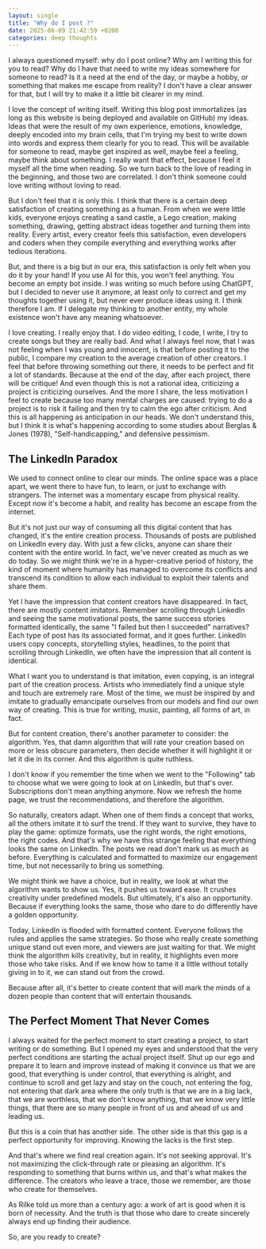 ```yaml
---
layout: single
title: "Why do I post ?"
date: 2025-06-09 21:42:59 +0200
categories: deep thoughts
---
```


I always questioned myself: why do I post online? Why am I writing this for you to read? Why do I have that need to write my ideas somewhere for someone to read? Is it a need at the end of the day, or maybe a hobby, or something that makes me escape from reality? I don't have a clear answer for that, but I will try to make it a little bit clearer in my mind.

I love the concept of writing itself. Writing this blog post immortalizes (as long as this website is being deployed and available on GitHub) my ideas. Ideas that were the result of my own experience, emotions, knowledge, deeply encoded into my brain cells, that I'm trying my best to write down into words and express them clearly for you to read. This will be available for someone to read, maybe get inspired as well, maybe feel a feeling, maybe think about something. I really want that effect, because I feel it myself all the time when reading. So we turn back to the love of reading in the beginning, and those two are correlated. I don't think someone could love writing without loving to read.

But I don't feel that it is only this. I think that there is a certain deep satisfaction of creating something as a human. From when we were little kids, everyone enjoys creating a sand castle, a Lego creation, making something, drawing, getting abstract ideas together and turning them into reality. Every artist, every creator feels this satisfaction, even developers and coders when they compile everything and everything works after tedious iterations.

But, and there is a big but in our era, this satisfaction is only felt when you do it by your hand! If you use AI for this, you won't feel anything. You become an empty bot inside. I was writing so much before using ChatGPT, but I decided to never use it anymore, at least only to correct and get my thoughts together using it, but never ever produce ideas using it. I think therefore I am. If I delegate my thinking to another entity, my whole existence won't have any meaning whatsoever.

I love creating. I really enjoy that. I do video editing, I code, I write, I try to create songs but they are really bad. And what I always feel now, that I was not feeling when I was young and innocent, is that before posting it to the public, I compare my creation to the average creation of other creators. I feel that before throwing something out there, it needs to be perfect and fit a lot of standards. Because at the end of the day, after each project, there will be critique! And even though this is not a rational idea, criticizing a project is criticizing ourselves. And the more I share, the less motivation I feel to create because too many mental charges are caused: trying to do a project is to risk it failing and then try to calm the ego after criticism. And this is all happening as anticipation in our heads. We don't understand this, but I think it is what's happening according to some studies about Berglas & Jones (1978), "Self-handicapping," and defensive pessimism.

## The LinkedIn Paradox

We used to connect online to clear our minds. The online space was a place apart, we went there to have fun, to learn, or just to exchange with strangers. The internet was a momentary escape from physical reality. Except now it's become a habit, and reality has become an escape from the internet.

But it's not just our way of consuming all this digital content that has changed, it's the entire creation process. Thousands of posts are published on LinkedIn every day. With just a few clicks, anyone can share their content with the entire world. In fact, we've never created as much as we do today. So we might think we're in a hyper-creative period of history, the kind of moment where humanity has managed to overcome its conflicts and transcend its condition to allow each individual to exploit their talents and share them.

Yet I have the impression that content creators have disappeared. In fact, there are mostly content imitators. Remember scrolling through LinkedIn and seeing the same motivational posts, the same success stories formatted identically, the same "I failed but then I succeeded" narratives? Each type of post has its associated format, and it goes further. LinkedIn users copy concepts, storytelling styles, headlines, to the point that scrolling through LinkedIn, we often have the impression that all content is identical.

What I want you to understand is that imitation, even copying, is an integral part of the creation process. Artists who immediately find a unique style and touch are extremely rare. Most of the time, we must be inspired by and imitate to gradually emancipate ourselves from our models and find our own way of creating. This is true for writing, music, painting, all forms of art, in fact.

But for content creation, there's another parameter to consider: the algorithm. Yes, that damn algorithm that will rate your creation based on more or less obscure parameters, then decide whether it will highlight it or let it die in its corner. And this algorithm is quite ruthless.

I don't know if you remember the time when we went to the "Following" tab to choose what we were going to look at on LinkedIn, but that's over. Subscriptions don't mean anything anymore. Now we refresh the home page, we trust the recommendations, and therefore the algorithm.

So naturally, creators adapt. When one of them finds a concept that works, all the others imitate it to surf the trend. If they want to survive, they have to play the game: optimize formats, use the right words, the right emotions, the right codes. And that's why we have this strange feeling that everything looks the same on LinkedIn. The posts we read don't mark us as much as before. Everything is calculated and formatted to maximize our engagement time, but not necessarily to bring us something.

We might think we have a choice, but in reality, we look at what the algorithm wants to show us. Yes, it pushes us toward ease. It crushes creativity under predefined models. But ultimately, it's also an opportunity. Because if everything looks the same, those who dare to do differently have a golden opportunity.

Today, LinkedIn is flooded with formatted content. Everyone follows the rules and applies the same strategies. So those who really create something unique stand out even more, and viewers are just waiting for that. We might think the algorithm kills creativity, but in reality, it highlights even more those who take risks. And if we know how to tame it a little without totally giving in to it, we can stand out from the crowd.

Because after all, it's better to create content that will mark the minds of a dozen people than content that will entertain thousands.

## The Perfect Moment That Never Comes

I always waited for the perfect moment to start creating a project, to start writing or do something. But I opened my eyes and understood that the very perfect conditions are starting the actual project itself. Shut up our ego and prepare it to learn and improve instead of making it convince us that we are good, that everything is under control, that everything is alright, and continue to scroll and get lazy and stay on the couch, not entering the fog, not entering that dark area where the only truth is that we are in a big lack, that we are worthless, that we don't know anything, that we know very little things, that there are so many people in front of us and ahead of us and leading us.

But this is a coin that has another side. The other side is that this gap is a perfect opportunity for improving. Knowing the lacks is the first step.

And that's where we find real creation again. It's not seeking approval. It's not maximizing the click-through rate or pleasing an algorithm. It's responding to something that burns within us, and that's what makes the difference. The creators who leave a trace, those we remember, are those who create for themselves.

As Rilke told us more than a century ago: a work of art is good when it is born of necessity. And the truth is that those who dare to create sincerely always end up finding their audience.

So, are you ready to create?